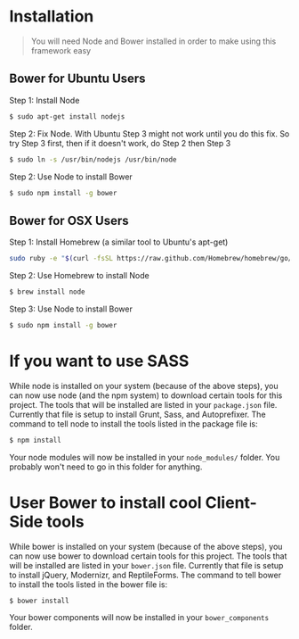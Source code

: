 # Installation
> You will need Node and Bower installed in order to make using this framework easy

## Bower for Ubuntu Users
Step 1: Install Node
```sh
$ sudo apt-get install nodejs
```
Step 2: Fix Node. With Ubuntu Step 3 might not work until you do this fix. So try Step 3 first, then if it doesn't work, do Step 2 then Step 3
```sh
$ sudo ln -s /usr/bin/nodejs /usr/bin/node
```
Step 2: Use Node to install Bower
```sh
$ sudo npm install -g bower
```

## Bower for OSX Users
Step 1: Install Homebrew (a similar tool to Ubuntu's apt-get)
```sh
sudo ruby -e "$(curl -fsSL https://raw.github.com/Homebrew/homebrew/go/install)"
```
Step 2: Use Homebrew to install Node
```sh
$ brew install node
```
Step 3: Use Node to install Bower
```sh
$ sudo npm install -g bower
```
# If you want to use SASS
While node is installed on your system (because of the above steps), you can now use node (and the npm system) to download certain tools for this project. The tools that will be installed are listed in your `package.json` file. Currently that file is setup to install Grunt, Sass, and Autoprefixer. The command to tell node to install the tools listed in the package file is:
```sh
$ npm install
```
Your node modules will now be installed in your `node_modules/` folder. You probably won't need to go in this folder for anything.
# User Bower to install cool Client-Side tools
While bower is installed on your system (because of the above steps), you can now use bower to download certain tools for this project. The tools that will be installed are listed in your `bower.json` file. Currently that file is setup to install jQuery, Modernizr, and ReptileForms. The command to tell bower to install the tools listed in the bower file is:
```sh
$ bower install
```
Your bower components will now be installed in your `bower_components` folder.




